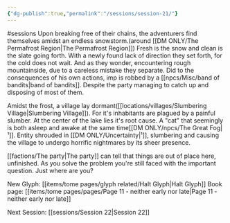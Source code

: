 ```yaml
---
{"dg-publish":true,"permalink":"/sessions/session-21/"}
---
```


#sessions
Upon breaking free of their chains, the adventurers find themselves amidst an endless snowstorm.(around [[DM ONLY/The Permafrost Region\|The Permafrost Region]]) Fresh is the snow and clean is the slate going forth. With a newly found lack of direction they set forth, for the cold does not wait. And as they wonder, encountering rough mountainside, due to a careless mistake they separate. Did to the consequences of his own actions, imp is robbed by a [[npcs/Misc/band of bandits\|band of bandits]]. Despite the party managing to catch up and disposing of most of them.

Amidst the frost, a village lay dormant([[locations/villages/Slumbering Village\|Slumbering Village]]). For it's inhabitants are plagued by a painful slumber. At the center of the lake lies it's root cause. A "cat" that seemingly is both asleep and awake at the same time[[DM ONLY/npcs/The Great Fog\|¹]]. Entity shrouded in [[DM ONLY/Uncertainty\|¹]], slumbering and causing the village to undergo horrific nightmares by its sheer presence.

[[factions/The party\|The party]] can tell that things are out of place here, unfinished. As you solve the problem you're still faced with the important question. Just where are you?

New Glyph: [[items/tome pages/glyph related/Halt Glyph\|Halt Glyph]]
Book page: [[items/tome pages/pages/Page 11 - neither early nor late\|Page 11 - neither early nor late]]

Next Session: [[sessions/Session 22\|Session 22]]